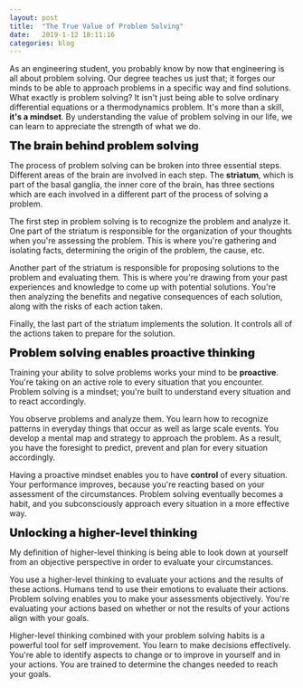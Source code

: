 ```yaml
---
layout: post
title:  "The True Value of Problem Solving"
date:   2019-1-12 18:11:16
categories: blog
---
```



As an engineering student, you probably know by now that engineering is all about problem solving. Our degree teaches us just that; it forges our minds to be able to approach problems in a specific way and find solutions. What exactly is problem solving? It isn't just being able to solve ordinary differential equations or a thermodynamics problem. It's more than a skill, <strong>it's a mindset</strong>. By understanding the value of problem solving in our life, we can learn to appreciate the strength of what we do.

<span style="font-size: 20px; font-weight: 900;">The brain behind problem solving</span>

The process of problem solving can be broken into three essential steps. Different areas of the brain are involved in each step. The <strong>striatum</strong>, which is part of the basal ganglia, the inner core of the brain, has three sections which are each involved in a different part of the process of solving a problem.

The first step in problem solving is to recognize the problem and analyze it. One part of the striatum is responsible for the organization of your thoughts when you're assessing the problem. This is where you're gathering and isolating facts, determining the origin of the problem, the cause, etc.

Another part of the striatum is responsible for proposing solutions to the problem and evaluating them. This is where you're drawing from your past experiences and knowledge to come up with potential solutions. You're then analyzing the benefits and negative consequences of each solution, along with the risks of each action taken.

Finally, the last part of the striatum implements the solution. It controls all of the actions taken to prepare for the solution.

<span style="font-size: 20px; font-weight: 900;">Problem solving enables proactive thinking</span>

Training your ability to solve problems works your mind to be <strong>proactive</strong>. You're taking on an active role to every situation that you encounter. Problem solving is a mindset; you're built to understand every situation and to react accordingly.

You observe problems and analyze them. You learn how to recognize patterns in everyday things that occur as well as large scale events. You develop a mental map and strategy to approach the problem. As a result, you have the foresight to predict, prevent and plan for every situation accordingly.

Having a proactive mindset enables you to have <strong>control</strong> of every situation. Your performance improves, because you're reacting based on your assessment of the circumstances. Problem solving eventually becomes a habit, and you subconsciously approach every situation in a more effective way.

<span style="font-size: 20px; font-weight: 900;">Unlocking a higher-level thinking</span>

My definition of higher-level thinking is being able to look down at yourself from an objective perspective in order to evaluate your circumstances.

You use a higher-level thinking to evaluate your actions and the results of these actions. Humans tend to use their emotions to evaluate their actions. Problem solving enables you to make your assessments objectively. You're evaluating your actions based on whether or not the results of your actions align with your goals.

Higher-level thinking combined with your problem solving habits is a powerful tool for self improvement. You learn to make decisions effectively. You're able to identify aspects to change or to improve in yourself and in your actions. You are trained to determine the changes needed to reach your goals.

&nbsp;

&nbsp;